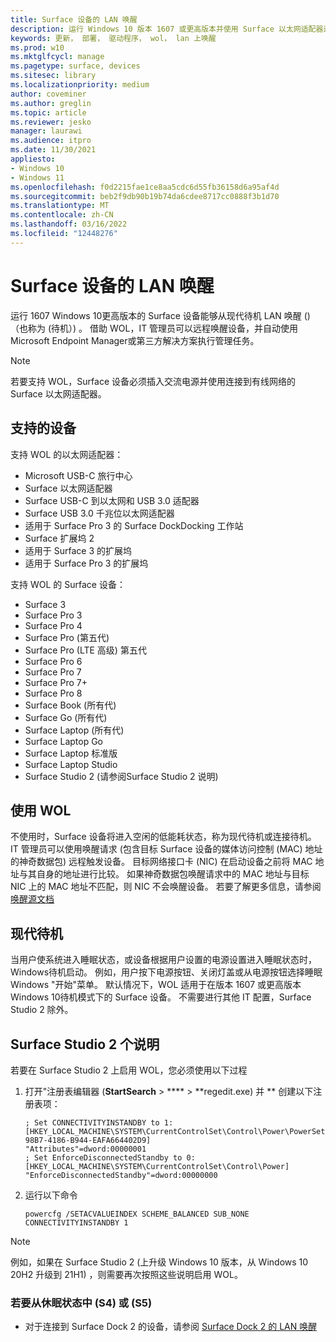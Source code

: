 ```yaml
---
title: Surface 设备的 LAN 唤醒
description: 运行 Windows 10 版本 1607 或更高版本并使用 Surface 以太网适配器连接到有线网络的 Surface 设备能够从现代待机LAN 唤醒 (WOL) WOL。
keywords: 更新， 部署， 驱动程序， wol， lan 上唤醒
ms.prod: w10
ms.mktglfcycl: manage
ms.pagetype: surface, devices
ms.sitesec: library
ms.localizationpriority: medium
author: coveminer
ms.author: greglin
ms.topic: article
ms.reviewer: jesko
manager: laurawi
ms.audience: itpro
ms.date: 11/30/2021
appliesto:
- Windows 10
- Windows 11
ms.openlocfilehash: f0d2215fae1ce8aa5cdc6d55fb36158d6a95af4d
ms.sourcegitcommit: beb2f9db90b19b74da6cdee8717cc0888f3b1d70
ms.translationtype: MT
ms.contentlocale: zh-CN
ms.lasthandoff: 03/16/2022
ms.locfileid: "12448276"
---
```

# <a name="wake-on-lan-for-surface-devices"></a>Surface 设备的 LAN 唤醒 

运行 1607 Windows 10更高版本的 Surface 设备能够从现代待机 LAN 唤醒 () （也称为 (待机）) 。 借助 WOL，IT 管理员可以远程唤醒设备，并自动使用 Microsoft Endpoint Manager或第三方解决方案执行管理任务。

>[!NOTE]
>若要支持 WOL，Surface 设备必须插入交流电源并使用连接到有线网络的 Surface 以太网适配器。

## <a name="supported-devices"></a>支持的设备

支持 WOL 的以太网适配器：

- Microsoft USB-C 旅行中心
- Surface 以太网适配器
- Surface USB-C 到以太网和 USB 3.0 适配器
- Surface USB 3.0 千兆位以太网适配器 
- 适用于 Surface Pro 3 的 Surface DockDocking 工作站 
- Surface 扩展坞 2
- 适用于 Surface 3 的扩展坞
- 适用于 Surface Pro 3 的扩展坞 

支持 WOL 的 Surface 设备：

- Surface 3
- Surface Pro 3
- Surface Pro 4
- Surface Pro (第五代) 
- Surface Pro (LTE 高级) 第五代
- Surface Pro 6
- Surface Pro 7
- Surface Pro 7+
- Surface Pro 8
- Surface Book (所有代) 
- Surface Go (所有代) 
- Surface Laptop (所有代) 
- Surface Laptop Go
- Surface Laptop 标准版
- Surface Laptop Studio
- Surface Studio 2 (请参阅Surface Studio 2 说明) 


## <a name="using-wol"></a>使用 WOL 

不使用时，Surface 设备将进入空闲的低能耗状态，称为现代待机或连接待机。 IT 管理员可以使用唤醒请求 (包含目标 Surface 设备的媒体访问控制 (MAC) 地址的神奇数据包) 远程触发设备。 目标网络接口卡 (NIC) 在启动设备之前将 MAC 地址与其自身的地址进行比较。 如果神奇数据包唤醒请求中的 MAC 地址与目标 NIC 上的 MAC 地址不匹配，则 NIC 不会唤醒设备。 若要了解更多信息，请参阅 [唤醒源文档](/windows-hardware/design/device-experiences/modern-standby-wake-sources)

## <a name="modern-standby"></a>现代待机

当用户使系统进入睡眠状态，或设备根据用户设置的电源设置进入睡眠状态时，Windows待机启动。 例如，用户按下电源按钮、关闭灯盖或从电源按钮选择睡眠Windows "开始"菜单。 默认情况下，WOL 适用于在版本 1607 或更高版本Windows 10待机模式下的 Surface 设备。 不需要进行其他 IT 配置，Surface Studio 2 除外。

## <a name="surface-studio-2-instructions"></a>Surface Studio 2 个说明

若要在 Surface Studio 2 上启用 WOL，您必须使用以下过程

1. 打开"注册表编辑器 (**StartSearch** > **** > **regedit.exe) 并 ** 创建以下注册表项：

   ```console
   ; Set CONNECTIVITYINSTANDBY to 1:
   [HKEY_LOCAL_MACHINE\SYSTEM\CurrentControlSet\Control\Power\PowerSettings\F15576E8-98B7-4186-B944-EAFA664402D9]
   "Attributes"=dword:00000001
   ; Set EnforceDisconnectedStandby to 0:
   [HKEY_LOCAL_MACHINE\SYSTEM\CurrentControlSet\Control\Power]
   "EnforceDisconnectedStandby"=dword:00000000
   ```

2. 运行以下命令

    ```powercfg /SETACVALUEINDEX SCHEME_BALANCED SUB_NONE CONNECTIVITYINSTANDBY 1```

> [!NOTE]
> 例如，如果在 Surface Studio 2 (上升级 Windows 10 版本，从 Windows 10 20H2 升级到 21H1) ，则需要再次按照这些说明启用 WOL。


### <a name="to-wake-from-hibernation-s4-or-shutdown-s5"></a>若要从休眠状态中 (S4) 或 (S5)  

- 对于连接到 Surface Dock 2 的设备，请参阅 [Surface Dock 2 的 LAN 唤醒](wake-on-lan-surface-dock2.md)
